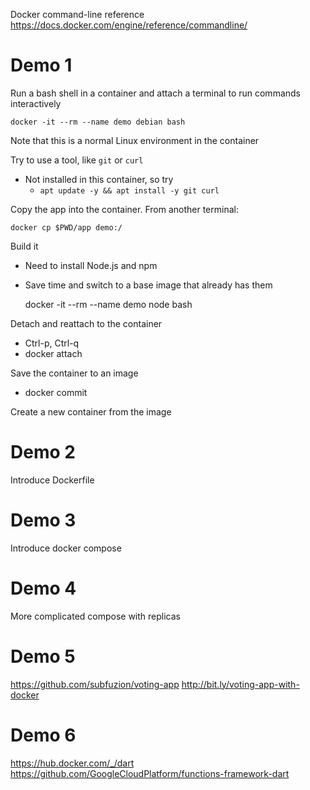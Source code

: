 


Docker command-line reference
https://docs.docker.com/engine/reference/commandline/



# Demo 1 

Run a bash shell in a container and attach a terminal to run
commands interactively
  
    docker -it --rm --name demo debian bash

Note that this is a normal Linux environment in the container

Try to use a tool, like `git` or `curl`
* Not installed in this container, so try
  * `apt update -y && apt install -y git curl`

Copy the app into the container. From another terminal:

    docker cp $PWD/app demo:/

Build it
  * Need to install Node.js and npm
  * Save time and switch to a base image that already has them

    docker -it --rm --name demo node bash
  
Detach and reattach to the container
  * Ctrl-p, Ctrl-q
  * docker attach

Save the container to an image
  * docker commit

Create a new container from the image

# Demo 2

Introduce Dockerfile

# Demo 3

Introduce docker compose

# Demo 4

More complicated compose with replicas

# Demo 5

https://github.com/subfuzion/voting-app
http://bit.ly/voting-app-with-docker

# Demo 6

https://hub.docker.com/_/dart
https://github.com/GoogleCloudPlatform/functions-framework-dart
